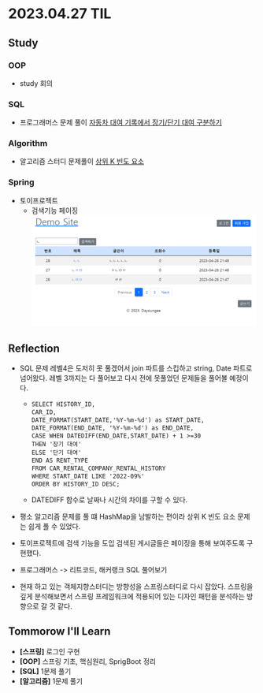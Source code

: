 # 2023.04.27 TIL

## Study
### OOP
- study 회의
### SQL
- 프로그래머스 문제 풀이 [자동차 대여 기록에서 장기/단기 대여 구분하기](https://school.programmers.co.kr/learn/courses/30/lessons/151138)
### Algorithm
- 알고리즘 스터디 문제풀이 [상위 K 빈도 요소](https://memodayoungee.tistory.com/124)
### Spring
- 토이프로젝트
  - 검색기능 페이징 ![study](../../img/검색기능%20페이징.png)
## Reflection
- SQL 문제 레벨4은 도저히 못 풀겠어서 join 파트를 스킵하고 string, Date 파트로 넘어왔다. 레벨 3까지는 다 풀어보고 다시 전에 못풀었던 문제들을 풀어볼 예정이다.
  - ```mysql 
    SELECT HISTORY_ID,
    CAR_ID,
    DATE_FORMAT(START_DATE,'%Y-%m-%d') as START_DATE,
    DATE_FORMAT(END_DATE, '%Y-%m-%d') as END_DATE,
    CASE WHEN DATEDIFF(END_DATE,START_DATE) + 1 >=30
    THEN '장기 대여'
    ELSE '단기 대여'
    END AS RENT_TYPE
    FROM CAR_RENTAL_COMPANY_RENTAL_HISTORY
    WHERE START_DATE LIKE '2022-09%'
    ORDER BY HISTORY_ID DESC;
  - DATEDIFF 함수로 날짜나 시간의 차이를 구할 수 있다.

- 평소 알고리즘 문제를 풀 떄 HashMap을 남발하는 편이라 상위 K 빈도 요소 문제는 쉽게 풀 수 있었다.
- 토이프로젝트에 검색 기능을 도입 검색된 게시글들은 페이징을 통해 보여주도록 구현했다.
- 프로그래머스 -> 리트코드, 해커랭크 SQL 풀어보기
- 현재 하고 있는 객체지향스터디는 방향성을 스프링스터디로 다시 잡았다. 스프링을 깊게 분석해보면서 스프링 프레임워크에 적용되어 있는 디자인 패턴을 분석하는 방향으로 갈 것 같다.
## Tommorow I'll Learn
- **[스프링]** 로그인 구현
- **[OOP]** 스프링 기초, 핵심원리, SprigBoot 정리
- **[SQL]** 1문제 풀기
- **[알고리즘]** 1문제 풀기

